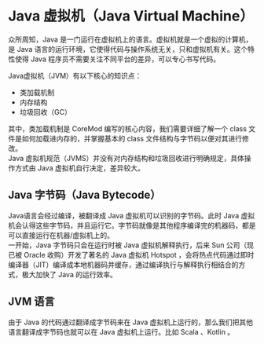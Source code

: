 # Java 虚拟机（Java Virtual Machine）

众所周知，Java 是一门运行在虚拟机上的语言。虚拟机就是一个虚拟的计算机，是 Java 语言的运行环境，它使得代码与操作系统无关，只和虚拟机有关。这个特性使得 Java 程序员不需要关注不同平台的差异，可以专心书写代码。

Java虚拟机（JVM）有以下核心的知识点：
- 类加载机制
- 内存结构
- 垃圾回收（GC）

其中，类加载机制是 CoreMod 编写的核心内容，我们需要详细了解一个 class 文件是如何加载进内存的，并掌握基本的 class 文件结构与字节码以便对其进行修改。  
Java 虚拟机规范（JVMS）并没有对内存结构和垃圾回收进行明确规定，具体操作方式由 Java 虚拟机自行决定，差异较大。

## Java 字节码（Java Bytecode）

Java语言会经过编译，被翻译成 Java 虚拟机可以识别的字节码。此时 Java 虚拟机会认得这些字节码，并且运行它。字节码就像是其他程序编译完的机器码，都是可以直接运行在机器/虚拟机上的。  
一开始，Java 字节码只会在运行时被 Java 虚拟机解释执行，后来 Sun 公司（现已被 Oracle 收购）开发了著名的 Java 虚拟机 Hotspot ，会将热点代码通过即时编译器（JIT）编译成本地机器码并缓存，通过编译执行与解释执行相结合的方式，极大加快了 Java 的运行效率。

## JVM 语言

由于 Java 的代码通过翻译成字节码来在 Java 虚拟机上运行的，那么我们把其他语言翻译成字节码也就可以在 Java 虚拟机上运行。比如 Scala 、Kotlin 。
